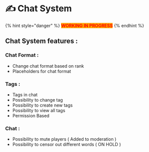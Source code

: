 # ✍ Chat System

{% hint style="danger" %}
<mark style="color:red;background-color:orange;">**WORKING IN PROGRESS**</mark>
{% endhint %}

## Chat System features :&#x20;

### Chat Format :&#x20;

* Change chat format based on rank&#x20;
* Placeholders for chat format

### Tags :&#x20;

* Tags in chat&#x20;
* Possibility to change tag&#x20;
* Possibility to create new tags&#x20;
* Possibility to view all tags&#x20;
* Permission Based

### Chat :&#x20;

* Possibility to mute players ( Added to moderation )&#x20;
* Possibility to censor out different words ( ON HOLD )
